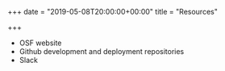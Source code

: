 +++
date = "2019-05-08T20:00:00+00:00"
title = "Resources"

+++
* OSF website
* Github development and deployment repositories
* Slack